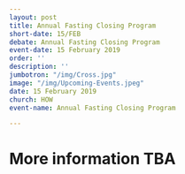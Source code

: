 ```yaml
---
layout: post
title: Annual Fasting Closing Program
short-date: 15/FEB
debate: Annual Fasting Closing Program
event-date: 15 February 2019
order: ''
description: ''
jumbotron: "/img/Cross.jpg"
image: "/img/Upcoming-Events.jpeg"
date: 15 February 2019
church: HOW
event-name: Annual Fasting Closing Program

---
```

# More information TBA